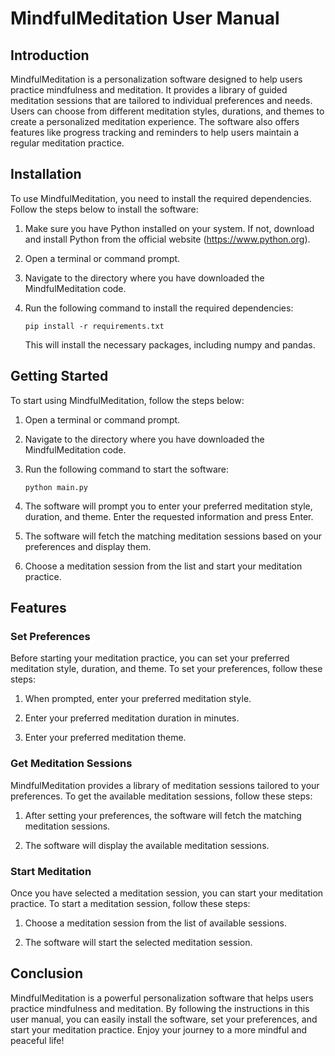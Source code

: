 # MindfulMeditation User Manual

## Introduction

MindfulMeditation is a personalization software designed to help users practice mindfulness and meditation. It provides a library of guided meditation sessions that are tailored to individual preferences and needs. Users can choose from different meditation styles, durations, and themes to create a personalized meditation experience. The software also offers features like progress tracking and reminders to help users maintain a regular meditation practice.

## Installation

To use MindfulMeditation, you need to install the required dependencies. Follow the steps below to install the software:

1. Make sure you have Python installed on your system. If not, download and install Python from the official website (https://www.python.org).

2. Open a terminal or command prompt.

3. Navigate to the directory where you have downloaded the MindfulMeditation code.

4. Run the following command to install the required dependencies:

   ```
   pip install -r requirements.txt
   ```

   This will install the necessary packages, including numpy and pandas.

## Getting Started

To start using MindfulMeditation, follow the steps below:

1. Open a terminal or command prompt.

2. Navigate to the directory where you have downloaded the MindfulMeditation code.

3. Run the following command to start the software:

   ```
   python main.py
   ```

4. The software will prompt you to enter your preferred meditation style, duration, and theme. Enter the requested information and press Enter.

5. The software will fetch the matching meditation sessions based on your preferences and display them.

6. Choose a meditation session from the list and start your meditation practice.

## Features

### Set Preferences

Before starting your meditation practice, you can set your preferred meditation style, duration, and theme. To set your preferences, follow these steps:

1. When prompted, enter your preferred meditation style.

2. Enter your preferred meditation duration in minutes.

3. Enter your preferred meditation theme.

### Get Meditation Sessions

MindfulMeditation provides a library of meditation sessions tailored to your preferences. To get the available meditation sessions, follow these steps:

1. After setting your preferences, the software will fetch the matching meditation sessions.

2. The software will display the available meditation sessions.

### Start Meditation

Once you have selected a meditation session, you can start your meditation practice. To start a meditation session, follow these steps:

1. Choose a meditation session from the list of available sessions.

2. The software will start the selected meditation session.

## Conclusion

MindfulMeditation is a powerful personalization software that helps users practice mindfulness and meditation. By following the instructions in this user manual, you can easily install the software, set your preferences, and start your meditation practice. Enjoy your journey to a more mindful and peaceful life!